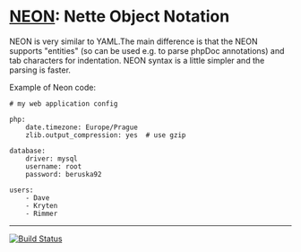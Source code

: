 [NEON](http://ne-on.org): Nette Object Notation
===============================================

NEON is very similar to YAML.The main difference is that the NEON supports "entities"
(so can be used e.g. to parse phpDoc annotations) and tab characters for indentation.
NEON syntax is a little simpler and the parsing is faster.

Example of Neon code:

```
# my web application config

php:
	date.timezone: Europe/Prague
	zlib.output_compression: yes  # use gzip

database:
	driver: mysql
	username: root
	password: beruska92

users:
	- Dave
	- Kryten
	- Rimmer
```

-----

[![Build Status](https://secure.travis-ci.org/nette/neon.png?branch=master)](http://travis-ci.org/nette/neon)

